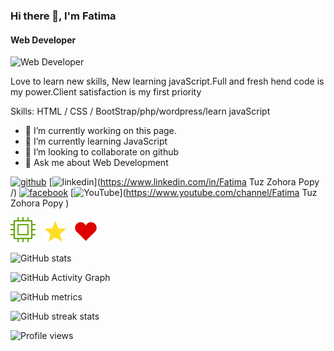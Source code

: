### Hi there 👋, I'm Fatima
#### Web Developer
![Web Developer](https://scontent.fdac5-2.fna.fbcdn.net/v/t1.6435-9/84590608_599740057528029_5593957137945460736_n.jpg?_nc_cat=102&ccb=1-7&_nc_sid=e3f864&_nc_ohc=HaGbFJ2ybXAAX-_Ka4_&_nc_ht=scontent.fdac5-2.fna&oh=00_AfCU7_cAGhFPEWGMrQLdBHfhCN7UM_UU_NdM4mgBV_1MNQ&oe=63E3CF4A)

Love to learn new skills, New learning javaScript.Full and fresh hend code is my power.Client satisfaction is my first priority

Skills:  HTML / CSS / BootStrap/php/wordpress/learn javaScript

- 🔭 I’m currently working on this page. 
- 🌱 I’m currently learning JavaScript 
- 👯 I’m looking to collaborate on github 
- 💬 Ask me about Web Development 


[<img src='https://cdn.jsdelivr.net/npm/simple-icons@3.0.1/icons/github.svg' alt='github' height='40'>](https://github.com/Fatimapopy)  [<img src='https://cdn.jsdelivr.net/npm/simple-icons@3.0.1/icons/linkedin.svg' alt='linkedin' height='40'>](https://www.linkedin.com/in/Fatima Tuz Zohora Popy /)  [<img src='https://cdn.jsdelivr.net/npm/simple-icons@3.0.1/icons/facebook.svg' alt='facebook' height='40'>](https://www.facebook.com/fokinne.rajkonna)  [<img src='https://cdn.jsdelivr.net/npm/simple-icons@3.0.1/icons/youtube.svg' alt='YouTube' height='40'>](https://www.youtube.com/channel/Fatima Tuz Zohora Popy  )  

<a href='https://docs.github.com/en/developers'><img src='https://raw.githubusercontent.com/acervenky/animated-github-badges/master/assets/devbadge.gif' width='40' height='40'></a> <a href='https://stars.github.com/'><img src='https://raw.githubusercontent.com/acervenky/animated-github-badges/master/assets/starbadge.gif' width='35' height='35'></a> <a href='https://docs.github.com/en/github/supporting-the-open-source-community-with-github-sponsors'><img src='https://raw.githubusercontent.com/acervenky/animated-github-badges/master/assets/sponsorbadge.gif' width='35' height='35'></a> 

![GitHub stats](https://github-readme-stats.vercel.app/api?username=Fatimapopy&show_icons=true)  

![GitHub Activity Graph](https://activity-graph.herokuapp.com/graph?username=Fatimapopy)  

![GitHub metrics](https://metrics.lecoq.io/Fatimapopy)  

![GitHub streak stats](https://streak-stats.demolab.com/?user=Fatimapopy)  

![Profile views](https://gpvc.arturio.dev/Fatimapopy)  
